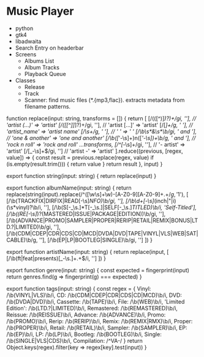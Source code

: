 # Music Player

* python
* gtk4
* libadwaita
* Search Entry on headerbar
* Screens
    * Albums List
    * Album Tracks
    * Playback Queue
* Classes
    * Release
    * Track
    * Scanner: find music files (*.{mp3,flac}). extracts metadata from filename patterns.

function replace(input: string, transforms = []) {
  return [
    [/(\([^\)]*\)?)+/gi, ''], // 'artist (...)' => 'artist'
    [/(\[[^\]]*\]?)+/gi, ''], // 'artist [...]' => 'artist'
    [/[_]+/g, ' '], // 'artist_name' => 'artist name'
    [/\s+/g, ' '], // '  ' => ' '
    [/\b\s*&\s*\b/gi, ' and '], // 'one & another' => 'one and another'
    [/\b([_'\-\s]+)n([_'\-\s])+\b/g, ' and '], // 'rock n roll' => 'rock and roll'
    ...transforms,
    [/^[_\-\s]+/gi, ''], // '- artist' => 'artist'
    [/[_\-\s]+$/gi, ''] // 'artist -' => 'artist'
  ].reduce((previous, [regex, value]) => {
    const result = previous.replace(regex, value)
    if (is.empty(result.trim())) { return value }
    return result
  }, input)
}

export function string(input: string) {
  return replace(input)
}

export function albumName(input: string) {
  return replace(string(input).replace(/^([\w\s]+\w)\-[A-Z0-9][A-Z0-9]+.+$/g, '$1'), [
    [/\b(TRACKFIX|DIRFIX|READ[\-\s]*NFO)\b/gi, ''],
    [/\b\d+[\-\s]*(inch|"|i)(\s*vinyl)?\b/i, ''],
    [/\b(S[\-\_\s\.]*T[\-\_\s\.]|SELF[\-\_\s\.]*TITLED)\b/i, 'Self-Titled'],
    [/\b((RE[\-\s]*)?(MASTERED|ISSUE|PACKAGE|EDITION))\b/gi, ''],
    [/\b(ADVANCE|PROMO|SAMPLER|PROPER|RERIP|RETAIL|REMIX|BONUS|LTD\.?|LIMITED)\b/gi, ''],
    [/\b(CDM|CDEP|CDR|CDS|CD|MCD|DVDA|DVD|TAPE|VINYL|VLS|WEB|SAT|CABLE)\b/g, ''],
    [/\b(EP|LP|BOOTLEG|SINGLE)\b/gi, '']
  ])
}

export function artistName(input: string) {
  return replace(input, [
    [/\b(ft|feat|presents)[\_\-\s\.]+.+$/i, '']
  ])
}

export function genre(input: string) {
  const expected = fingerprint(input)
  return genres.find(g => fingerprint(g) === expected)
}

export function tags(input: string) {
  const regex = {
    Vinyl: /\b(VINYL|VLS)\b/i,
    CD: /\b(CDM|CDEP|CDR|CDS|CD|MCD)\b/i,
    DVD: /\b(DVDA|DVD)\b/i,
    Cassette: /\b(TAPE)\b/i,
    File: /\b(WEB)\b/i,
    'Limited Edition': /\b(LTD\.?|LIMITED)\b/i,
    Remastered: /\b(REMASTERED)\b/i,
    Reissue: /\b(REISSUE)\b/i,
    Advance: /\b(ADVANCE)\b/i,
    Promo: /\b(PROMO)\b/i,
    Rerip: /\b(RERIP)\b/i,
    Remix: /\b(REMIX|RMX)\b/i,
    Proper: /\b(PROPER)\b/i,
    Retail: /\b(RETAIL)\b/i,
    Sampler: /\b(SAMPLER)\b/i,
    EP: /\b(EP)\b/i,
    LP: /\b(LP)\b/i,
    Bootleg: /\b(BOOTLEG)\b/i,
    Single: /\b(SINGLE|VLS|CDS)\b/i,
    Compilation: /^VA-/
  }
  return Object.keys(regex).filter(key => regex[key].test(input))
}

